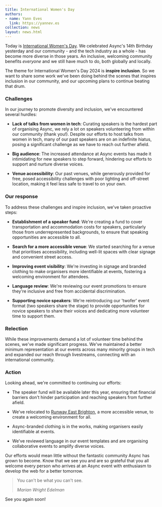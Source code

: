 ```yaml
---
title: International Women's Day
authors:
- name: Yann Eves
  link: https://yannev.es
collection: news
layout: news.html
---
```


Today is [International Women's Day][international-womens-day]. We celebrated Async's 14th Birthday yesterday and our community - and the tech industry as a whole - has become more diverse in those years. An inclusive, welcoming community benefits _everyone_ and we still have much to do, both globally and locally.

The theme for International Women's Day 2024 is **inspire inclusion**. So we want to share some work we've been doing behind the scenes that inspires inclusion in our community, and our upcoming plans to continue beating that drum.

### Challenges

In our journey to promote diversity and inclusion, we've encountered several hurdles:

- **Lack of talks from women in tech**: Curating speakers is the hardest part of organising Async, we rely a lot on speakers volunteering from within our community (thank you!). Despite our efforts to host talks from women in tech, many of our past speakers are on an indefinite hiatus, posing a significant challenge as we have to reach out further afield.

- **Big audience**: The increased attendance at Async events has made it intimidating for new speakers to step forward, hindering our efforts to support and nurture diverse voices.

- **Venue accessibility**: Our past venues, while generously provided for free, posed accessibility challenges with poor lighting and off-street location, making it feel less safe to travel to on your own.

### Our response

To address these challenges and inspire inclusion, we've taken proactive steps:

- **Establishment of a speaker fund**: We're creating a fund to cover transportation and accommodation costs for speakers, particularly those from underrepresented backgrounds, to ensure that speaking opportunities are accessible to all.

- **Search for a more accessible venue**: We started searching for a venue that prioritises accessibility, including well-lit spaces with clear signage and convenient street access.

- **Improving event visibility**: We're investing in signage and branded clothing to make organisers more identifiable at events, fostering a welcoming environment for attendees.

- **Language review**: We're reviewing our event promotions to ensure they're inclusive and free from accidental discrimination.

- **Supporting novice speakers**: We're reintroducing our 'twofer' event format (two speakers share the stage) to provide opportunities for novice speakers to share their voices and dedicating more volunteer time to support them.

### Relection

While these improvements demand a lot of volunteer time behind the scenes, we've made significant progress. We've maintained a better minimum representation at our events across many minority groups in tech and expanded our reach through livestreams, connecting with an international community.

### Action

Looking ahead, we're committed to continuing our efforts:

- The speaker fund will be available later this year, ensuring that financial barriers don't hinder participation and reaching speakers from further afield.

- We've relocated to [Runway East Brighton][rwe-brighton], a more accessible venue, to create a welcoming environment for all.

- Async-branded clothing is in the works, making organisers easily identifiable at events.

- We've reviewed language in our event templates and are organising collaborative events to amplify diverse voices.

Our efforts would mean little without the fantastic community Async has grown to become. Know that we see you and are so grateful that you all welcome every person who arrives at an Async event with enthusiasm to develop the web for a better tomorrow.

> You can't be what you can't see.
>
> <cite>Marian Wright Edelman</cite>

See you again soon!

[international-womens-day]: https://www.internationalwomensday.com/
[rwe-brighton]: https://runwayea.st/locations/brighton?utm_source=external&utm_medium=event&utm_campaign=sponsorship

